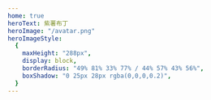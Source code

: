 ```yaml
---
home: true
heroText: 紫薯布丁
heroImage: "/avatar.png"
heroImageStyle:
  {
    maxHeight: "288px",
    display: block,
    borderRadius: "49% 81% 33% 77% / 44% 57% 43% 56%",
    boxShadow: "0 25px 28px rgba(0,0,0,0.2)",
  }
---
```

